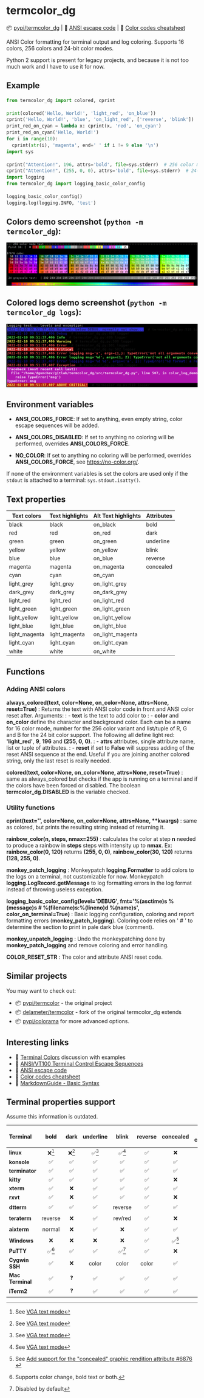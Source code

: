 termcolor_dg
============

📦 [pypi/termcolor_dg](https://pypi.python.org/pypi/termcolor_dg) |
📑 [ANSI escape code](https://en.wikipedia.org/wiki/ANSI_escape_code) |
📑 [Color codes cheatsheet](https://delameter.github.io/termcolor)

ANSI Color formatting for terminal output and log coloring. Supports 16 colors, 256 colors and 24-bit color modes.

Python 2 support is present for legacy projects, and because it is not too much work and I have to use it for now.


Example
-------

```python
from termcolor_dg import colored, cprint

print(colored('Hello, World!', 'light_red', 'on_blue'))
cprint('Hello, World!', 'blue', 'on_light_red', ['reverse', 'blink'])
print_red_on_cyan = lambda x: cprint(x, 'red', 'on_cyan')
print_red_on_cyan('Hello, World!')
for i in range(10):
  cprint(str(i), 'magenta', end=' ' if i != 9 else '\n')
import sys

cprint("Attention!", 196, attrs='bold', file=sys.stderr)  # 256 color mode
cprint("Attention!", (255, 0, 0), attrs='bold', file=sys.stderr)  # 24-bit color mode
import logging
from termcolor_dg import logging_basic_color_config

logging_basic_color_config()
logging.log(logging.INFO, 'test')
```


Colors demo screenshot (`python -m termcolor_dg`):
--------------------------------------------------

![colors.png](colors.png "Colors demo")


Colored logs demo screenshot (`python -m termcolor_dg logs`):
-------------------------------------------------------------

![color_logs.png](color_logs.png "Colorized logs demo")


Environment variables
---------------------

- **ANSI_COLORS_FORCE**:
  If set to anything, even empty string, color escape sequences will be added.

- **ANSI_COLORS_DISABLED**:
  If set to anything no coloring will be performed, overrides **ANSI_COLORS_FORCE**.

- **NO_COLOR**:
  If set to anything no coloring will be performed, overrides **ANSI_COLORS_FORCE**,
  see https://no-color.org/.

If none of the environment variables is set the colors are used
only if the ``stdout`` is attached to a terminal: ``sys.stdout.isatty()``.


Text properties
---------------

| Text colors   | Text highlights | Alt Text highlights | Attributes |
|---------------|-----------------|---------------------|------------|
| black         | black           | on_black            | bold       |
| red           | red             | on_red              | dark       |
| green         | green           | on_green            | underline  |
| yellow        | yellow          | on_yellow           | blink      |
| blue          | blue            | on_blue             | reverse    |
| magenta       | magenta         | on_magenta          | concealed  |
| cyan          | cyan            | on_cyan             |            |
| light_grey    | light_grey      | on_light_grey       |            |
| dark_grey     | dark_grey       | on_dark_grey        |            |
| light_red     | light_red       | on_light_red        |            |
| light_green   | light_green     | on_light_green      |            |
| light_yellow  | light_yellow    | on_light_yellow     |            |
| light_blue    | light_blue      | on_light_blue       |            |
| light_magenta | light_magenta   | on_light_magenta    |            |
| light_cyan    | light_cyan      | on_light_cyan       |            |
| white         | white           | on_white            |            |


Functions
---------

### Adding ANSI colors

**always_colored(text, color=None, on_color=None, attrs=None, reset=True)**
:   Returns the text with ANSI color code in front and ANSI color reset after. Arguments:
:   - **text** is the text to add color to
:   - **color** and **on_color** define the character and background color. Each can be a name for 16 color mode, number for the 256 color variant and list/tuple of R, G and B for the 24 bit color support. The following all define light red: **'light_red'**, **9**, **196** and **(255, 0, 0)**.
:   - **attrs** attributes, single attribute name, list or tuple of attributes.
:   - **reset** if set to **False** will suppress adding of the reset ANSI sequence at the end. Useful if you are joining another colored string, only the last reset is really needed.

**colored(text, color=None, on_color=None, attrs=None, reset=True)**
:   same as always_colored but checks if the app is running on a terminal and if the colors have been forced or disabled. The boolean **termcolor_dg.DISABLED** is the variable checked.


### Utility functions

**cprint(text='', color=None, on_color=None, attrs=None, \*\*kwargs)**
:   same as colored, but prints the resulting string instead of returning it.

**rainbow_color(n, steps, nmax=255)**
:   calculates the color at step **n** needed to produce a rainbow in **steps** steps with intensity up to **nmax**. Ex: **rainbow_color(0, 120)** returns **(255, 0, 0)**, **rainbow_color(30, 120)** returns **(128, 255, 0)**.

**monkey_patch_logging**
:   Monkeypatch **logging.Formatter** to add colors to the logs on a terminal, not customizable for now. Monkeypatch **logging.LogRecord.getMessage** to log formatting errors in the log format instead of throwing useless exception.

**logging_basic_color_config(level='DEBUG', fmt='%(asctime)s %(message)s  # %(filename)s:%(lineno)d %(name)s', color_on_terminal=True)**
:   Basic logging configuration, coloring and report formatting errors (**monkey_patch_logging**). Coloring code relies on '  # ' to determine the section to print in pale dark blue (comment).

**monkey_unpatch_logging**
:   Undo the monkeypatching done by **monkey_patch_logging** and remove coloring and error handling.

**COLOR_RESET_STR**
:   The color and attribute ANSI reset code.


## Similar projects

You may want to check out:

- 📦 [pypi/termcolor](https://pypi.python.org/pypi/termcolor) - the original project
- 📦 [delameter/termcolor](https://github.com/delameter/termcolor) - fork of the original termcolor_dg extends
- 📦 [pypi/colorama](https://pypi.org/project/colorama/) for more advanced options.


## Interesting links

- 📑 [Terminal Colors](https://github.com/termstandard/colors) discussion with examples
- 📑 [ANSI/VT100 Terminal Control Escape Sequences](https://www2.ccs.neu.edu/research/gpc/VonaUtils/vona/terminal/vtansi.htm)
- 📑 [ANSI escape code](https://en.wikipedia.org/wiki/ANSI_escape_code)
- 📑 [Color codes cheatsheet](https://delameter.github.io/termcolor)
- 📑 [MarkdownGuide - Basic Syntax](https://www.markdownguide.org/basic-syntax)


Terminal properties support
---------------------------
Assume this information is outdated.

| Terminal         |  bold   | dark  | underline |  blink  | reverse | concealed | 256 colors | 24-bit color |
|:-----------------|:-------:|:-----:|:---------:|:-------:|:-------:|:---------:|:----------:|:------------:|
| **linux**        |  ❌[^3]  | ❌[^3] |   ✅[^3]   |  ✅[^3]  |    ✅    |     ❌     |     ❌      |      ❌       |
| **konsole**      |    ✅    |   ✅   |     ✅     |    ✅    |    ✅    |     ✅     |     ✅      |      ✅       |
| **terminator**   |    ✅    |   ✅   |     ✅     |    ✅    |    ✅    |     ✅     |     ✅      |      ✅       |
| **kitty**        |    ✅    |   ✅   |     ✅     |    ✅    |    ✅    |     ❌     |     ✅      |      ✅       |
| **xterm**        |    ✅    |   ❌   |     ✅     |    ✅    |    ✅    |     ✅     |     ✅      |      ✅       |
| **rxvt**         |    ✅    |   ❌   |     ✅     |    ✅    |    ✅    |     ❌     |     ✅      |      ❌       |
| **dtterm**       |    ✅    |   ✅   |     ✅     | reverse |    ✅    |     ✅     |     ❓      |      ❓       |
| **teraterm**     | reverse |   ❌   |     ✅     | rev/red |    ✅    |     ❌     |     ❓      |      ❓       |
| **aixterm**      | normal  |   ❌   |     ✅     |    ❌    |    ✅    |     ✅     |     ❓      |      ❓       |
| **Windows**      |    ❌    |   ❌   |     ❌     |    ❌    |    ✅    |   ✅[^4]   |     ❓      |      ✅       |
| **PuTTY**        |  ✅[^2]  |   ✅   |     ✅     |  ✅[^1]  |    ✅    |     ❌     |     ✅      |      ✅       |
| **Cygwin SSH**   |    ✅    |   ❌   |   color   |  color  |  color  |     ✅     |     ❓      |      ❓       |
| **Mac Terminal** |    ✅    |   ❓   |     ✅     |    ✅    |    ✅    |     ✅     |     ✅      |      ❓       |
| **iTerm2**       |    ✅    |   ❓   |     ✅     |    ✅    |    ✅    |     ✅     |     ✅      |      ✅       |

[^1]: Disabled by default

[^2]: Supports color change, bold text or both.

[^3]: See [VGA text mode](https://en.wikipedia.org/wiki/VGA_text_mode)

[^4]: See [Add support for the "concealed" graphic rendition attribute #6876 ](https://github.com/microsoft/terminal/issues/6876)
